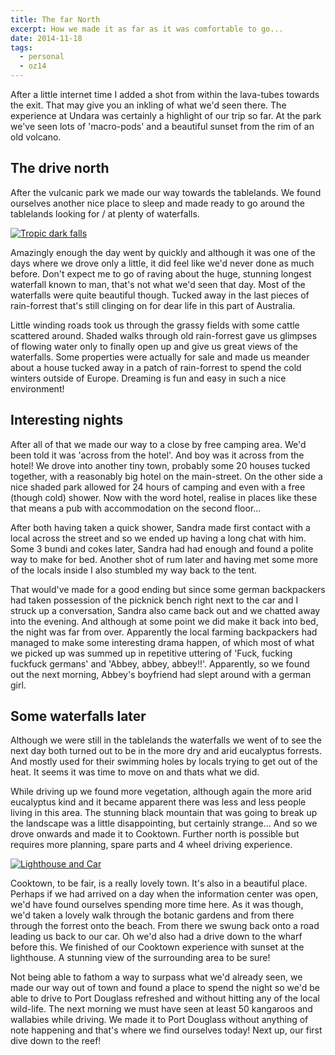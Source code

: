 ```yaml
---
title: The far North
excerpt: How we made it as far as it was comfortable to go...
date: 2014-11-18
tags:
  - personal
  - oz14
---
```


After a little internet time I added a shot from within the lava-tubes towards the exit.
That may give you an inkling of what we'd seen there. The experience at Undara was
certainly a highlight of our trip so far. At the park we've seen lots of 'macro-pods' and
a beautiful sunset from the rim of an old volcano.

## The drive north

After the vulcanic park we made our way towards the tablelands. We found ourselves another
nice place to sleep and made ready to go around the tablelands looking for / at plenty of
waterfalls.

[![Tropic dark falls][imgI]][I]

Amazingly enough the day went by quickly and although it was one of the days where we
drove only a little, it did feel like we'd never done as much before. Don't expect me to
go of raving about the huge, stunning longest waterfall known to man, that's not what we'd
seen that day. Most of the waterfalls were quite beautiful though. Tucked away in the last
pieces of rain-forrest that's still clinging on for dear life in this part of Australia.

Little winding roads took us through the grassy fields with some cattle scattered around.
Shaded walks through old rain-forrest gave us glimpses of flowing water only to finally
open up and give us great views of the waterfalls. Some properties were actually for sale
and made us meander about a house tucked away in a patch of rain-forrest to spend the cold
winters outside of Europe. Dreaming is fun and easy in such a nice environment!

## Interesting nights

After all of that we made our way to a close by free camping area. We'd been told it was
'across from the hotel'. And boy was it across from the hotel! We drove into another tiny
town, probably some 20 houses tucked together, with a reasonably big hotel on the
main-street. On the other side a nice shaded park allowed for 24 hours of camping and even
with a free (though cold) shower. Now with the word hotel, realise in places like these
that means a pub with accommodation on the second floor...

After both having taken a quick shower, Sandra made first contact with a local across the
street and so we ended up having a long chat with him. Some 3 bundi and cokes later,
Sandra had had enough and found a polite way to make for bed. Another shot of rum later
and having met some more of the locals inside I also stumbled my way back to the tent.

That would've made for a good ending but since some german backpackers had taken
possession of the picknick bench right next to the car and I struck up a conversation,
Sandra also came back out and we chatted away into the evening. And although at some point
we did make it back into bed, the night was far from over. Apparently the local farming
backpackers had managed to make some interesting drama happen, of which most of what we
picked up was summed up in repetitive uttering of 'Fuck, fucking fuckfuck germans' and
'Abbey, abbey, abbey!!'. Apparently, so we found out the next morning, Abbey's boyfriend
had slept around with a german girl.

## Some waterfalls later

Although we were still in the tablelands the waterfalls we went of to see the next day both
turned out to be in the more dry and arid eucalyptus forrests. And mostly used for their
swimming holes by locals trying to get out of the heat. It seems it was time to move on
and thats what we did.

While driving up we found more vegetation, although again the more arid eucalyptus kind
and it became apparent there was less and less people living in this area. The stunning
black mountain that was going to break up the landscape was a little disappointing, but
certainly strange... And so we drove onwards and made it to Cooktown. Further north is
possible but requires more planning, spare parts and 4 wheel driving experience.

[![Lighthouse and Car][imgII]][II]

Cooktown, to be fair, is a really lovely town. It's also in a beautiful place. Perhaps if
we had arrived on a day when the information center was open, we'd have found ourselves
spending more time here. As it was though, we'd taken a lovely walk through the botanic
gardens and from there through the forrest onto the beach. From there we swung back onto a
road leading us back to our car. Oh we'd also had a drive down to the wharf before this.
We finished of our Cooktown experience with sunset at the lighthouse. A stunning view of
the surrounding area to be sure!

Not being able to fathom a way to surpass what we'd already seen, we made our way out of
town and found a place to spend the night so we'd be able to drive to Port Douglass
refreshed and without hitting any of the local wild-life. The next morning we must have
seen at least 50 kangaroos and wallabies while driving. We made it to Port Douglass
without anything of note happening and that's where we find ourselves today! Next up, our
first dive down to the reef!

[I]: https://www.flickr.com/photos/windgazer/15631075830
[imgI]: https://farm8.staticflickr.com/7546/15631075830_3b6169cea8_z.jpg
[II]: https://www.flickr.com/photos/windgazer/15792286066
[imgII]: https://farm8.staticflickr.com/7523/15792286066_a50b6b0b3b_z.jpg
